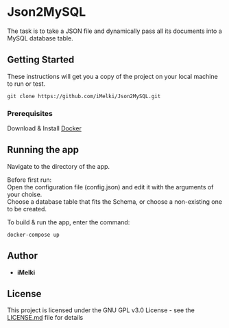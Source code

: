 # Json2MySQL
The task is to take a JSON file and dynamically pass all its documents into a MySQL database table.


## Getting Started
These instructions will get you a copy of the project on your local machine to run or test. 
```
git clone https://github.com/iMelki/Json2MySQL.git
```


### Prerequisites
Download & Install [Docker](https://www.docker.com/get-started)


## Running the app
Navigate to the directory of the app. 

Before first run:   
Open the configuration file (config.json) and edit it with the arguments of your choise.  
Choose a database table that fits the Schema, or choose a non-existing one to be created.  


To build & run the app, enter the command:
```
docker-compose up
```

 

## Author
* **iMelki** 


## License
This project is licensed under the GNU GPL v3.0 License - see the [LICENSE.md](LICENSE.md) file for details



